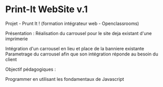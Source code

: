 # Print-It WebSite v.1

Projet - Prunt It ! (formation intégrateur web - Openclassrooms)

Présentation : Réalisation du carrousel pour le site deja existant d'une imprimerie

Intégration d'un carrousel en lieu et place de la banniere existante
Parametrage du carrousel afin que son intégration réponde au besoin du client


Objectif pédagogiques :

Programmer en utilisant les fondamentaux de Javascript
